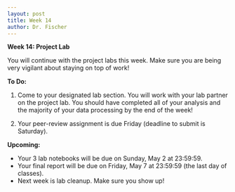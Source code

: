 ```yaml
---
layout: post
title: Week 14
author: Dr. Fischer
---
```


**Week 14: Project Lab**

You will continue with the project labs this week.  Make sure you are being very vigilant about staying on top of work!

**To Do:**

1. Come to your designated lab section.  You will work with your lab partner on the project lab. You should have completed all of your analysis and the majority of your data processing by the end of the week!

1. Your peer-review assignment is due Friday (deadline to submit is Saturday).

**Upcoming:**

- Your 3 lab notebooks will be due on Sunday, May 2 at 23:59:59.
- Your final report will be due on Friday, May 7 at 23:59:59 (the last day of classes).
- Next week is lab cleanup.  Make sure you show up!
